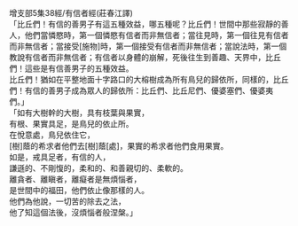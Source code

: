 增支部5集38經/有信者經(莊春江譯)  
「比丘們！有信的善男子有這五種效益，哪五種呢？比丘們！世間中那些寂靜的善人，他們當憐愍時，第一個憐愍有信者而非無信者；當往見時，第一個往見有信者而非無信者；當接受[施物]時，第一個接受有信者而非無信者；當說法時，第一個教說有信者而非無信者；有信者以身體的崩解，死後往生到善趣、天界中，比丘們！這些是有信善男子的五種效益。  
比丘們！猶如在平整地面十字路口的大榕樹成為所有鳥兒的歸依所，同樣的，比丘們！有信的善男子成為眾人的歸依所：比丘們、比丘尼們、優婆塞們、優婆夷們。」  
「如有大樹幹的大樹，具有枝葉與果實，  
有根、果實具足，是鳥兒的依止所。  
在悅意處，鳥兒依住它，  
[樹]蔭的希求者他們去[樹]蔭[處]，果實的希求者他們食用果實。  
如是，戒具足者，有信的人，  
謙遜的、不剛愎的，柔和的、和善親切的、柔軟的。  
離貪者、離瞋者，離癡者是無煩惱者，  
是世間中的福田，他們依止像那樣的人。  
他們為他說，一切苦的除去之法，  
他了知這個法後，沒煩惱者般涅槃。」  
  
  
